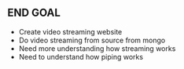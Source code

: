 ## END GOAL

-   Create video streaming website
-   Do video streaming from source from mongo
-   Need more understanding how streaming works
-   Need to understand how piping works
